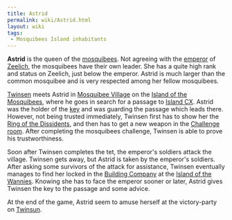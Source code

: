 ```yaml
---
title: Astrid
permalink: wiki/Astrid.html
layout: wiki
tags:
 - Mosquibees Island inhabitants
---
```


**Astrid** is the queen of the [mosquibees](mosquibee "wikilink"). Not
agreeing with the [emperor](emperor "wikilink") of
[Zeelich](Zeelich "wikilink"), the mosquibees have their own leader. She
has a quite high rank and status on Zeelich, just below the emperor.
Astrid is much larger than the common mosquibee and is very respected
among her fellow mosquibees.

[Twinsen](Twinsen "wikilink") meets Astrid in [Mosquibee
Village](Mosquibee_Village "wikilink") on the [Island of the
Mosquibees](Island_of_the_Mosquibees "wikilink"), where he goes in
search for a passage to [Island CX](Island_CX "wikilink"). Astrid was
the holder of the [key](Key_to_the_Passage_to_CX "wikilink") and was
guarding the passage which leads there. However, not being trusted
immediately, Twinsen first has to show her the [Ring of the
Dissidents](Ring_of_the_Dissidents "wikilink"), and then has to get a
new weapon in the [Challenge room](Challenge_room "wikilink"). After
completing the mosquibees challenge, Twinsen is able to prove his
trustworthiness.

Soon after Twinsen completes the tet, the emperor's soldiers attack the
village. Twinsen gets away, but Astrid is taken by the emperor's
soldiers. After asking some survivors of the attack for assistance,
Twinsen eventually manages to find her locked in the [Building
Company](Building_Company "wikilink") at the [Island of the
Wannies](Island_of_the_Wannies "wikilink"). Knowing she has to face the
emperor sooner or later, Astrid gives Twinsen the key to the passage and
some advice.

At the end of the game, Astrid seem to amuse herself at the
victory-party on [Twinsun](Twinsun "wikilink").
